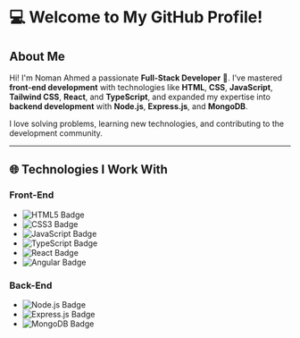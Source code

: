 <h1>💻 Welcome to My GitHub Profile!</h1>

<h2>About Me</h2>
<p>  
Hi! I'm Noman Ahmed a passionate <strong>Full-Stack Developer</strong> 🌟.  
I’ve mastered <strong>front-end development</strong> with technologies like <strong>HTML</strong>, <strong>CSS</strong>, <strong>JavaScript</strong>, <strong>Tailwind CSS</strong>, <strong>React</strong>, and <strong>TypeScript</strong>, and expanded my expertise into <strong>backend development</strong> with <strong>Node.js</strong>, <strong>Express.js</strong>, and <strong>MongoDB</strong>.  
</p>  
<p>  
I love solving problems, learning new technologies, and contributing to the development community.  
</p>  

<hr />

<h2>🌐 Technologies I Work With</h2>

<h3>Front-End</h3>
<ul>
  <li><img src="https://img.shields.io/badge/HTML5-%23E34F26.svg?style=for-the-badge&logo=html5&logoColor=white" alt="HTML5 Badge" /></li>
  <li><img src="https://img.shields.io/badge/CSS3-%231572B6.svg?style=for-the-badge&logo=css3&logoColor=white" alt="CSS3 Badge" /></li>
  <li><img src="https://img.shields.io/badge/JavaScript-%23F7DF1E.svg?style=for-the-badge&logo=javascript&logoColor=black" alt="JavaScript Badge" /></li>
  <li><img src="https://img.shields.io/badge/TypeScript-%233178C6.svg?style=for-the-badge&logo=typescript&logoColor=white" alt="TypeScript Badge" /></li>
  <li><img src="https://img.shields.io/badge/React-%2361DAFB.svg?style=for-the-badge&logo=react&logoColor=black" alt="React Badge" /></li>
  <li><img src="https://img.shields.io/badge/Angular-%23DD0031.svg?style=for-the-badge&logo=angular&logoColor=white" alt="Angular Badge" /></li>
</ul>

<h3>Back-End</h3>
<ul>
  <li><img src="https://img.shields.io/badge/Node.js-%23339933.svg?style=for-the-badge&logo=node.js&logoColor=white" alt="Node.js Badge" /></li>
  <li><img src="https://img.shields.io/badge/Express.js-%23000000.svg?style=for-the-badge&logo=express&logoColor=white" alt="Express.js Badge" /></li>
  <li><img src="https://img.shields.io/badge/MongoDB-%2347A248.svg?style=for-the-badge&logo=mongodb&logoColor=white" alt="MongoDB Badge" /></li>
</ul>
